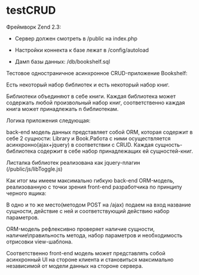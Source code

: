 testCRUD
========

Фреймворк Zend 2.3:

- Сервер должен смотреть в /public на index.php

- Настройки коннекта к базе лежат в /config/autoload

- Дамп базы данных: /db/bookshelf.sql


Тестовое одностраничное асинхронное CRUD-приложение Bookshelf:

Есть некоторый набор библиотек и есть некоторый набор книг.

Библиотеки объединяют в себе книги. Каждая библиотека может содержать любой произвольный набор книг, 
соответственно каждая книга может принадлежать n библиотекам.


Логика приложения следующая:


back-end модель данных представляет собой ORM, которая содержит в себе 2 сущности: 
Library и Book.Работа с ними осуществляется асинхронно(ajax+jquery) в соответствии с CRUD. 
Каждая сущность-библиотека содержит в себе набор принадлежащих ей сущностей-книг.


Листалка библиотек реализована как jquery-плагин (/public/js/libToggle.js)


Как итог мы имеем максимально гибкую back-end ORM-модель, реализованную с точки зрения front-end разработчика
по принципу черного ящика: 

В одно и то же место(методом POST на /ajax) подаем на вход название сущности, действие с ней и 
соответствующий действию набор параметров. 

ORM-модель рефлексивно проверяет наличие сущности, наличие\правильность метода, 
набор параметров и необходимость отрисовки view-шаблона. 


Соответственно front-end модель может представлять собой асинхронный UI на стороне клиента  и 
становиться максимально независимой от модели данных на стороне сервера.  
